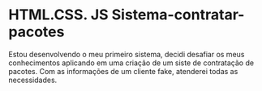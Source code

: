 #  HTML.CSS. JS Sistema-contratar-pacotes
Estou desenvolvendo o meu primeiro sistema, decidi desafiar os meus conhecimentos aplicando em uma criação de um siste de contratação de pacotes.
Com as informações de um cliente fake, atenderei todas as necessidades. 

